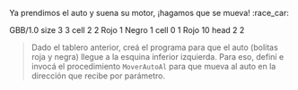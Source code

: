<gs-attire attire-url="https://raw.githubusercontent.com/MumukiProject/mumuki-guia-gobstones-la-pedrera-secundaria/master/assets/attires/config_1587664720003.json"></gs-attire>

Ya prendimos el auto y suena su motor, ¡hagamos que se mueva! :race_car:

<gs-board>
	   GBB/1.0
     size 3 3
     cell 2 2 Rojo 1 Negro 1 
     cell 0 1 Rojo 10 
     head 2 2
</gs-board>

> Dado el tablero anterior, creá el programa para que el auto (bolitas roja y negra) llegue a la esquina inferior izquierda. Para eso, definí e invocá el procedimiento `MoverAutoAl` para que mueva al auto en la dirección que recibe por parámetro.